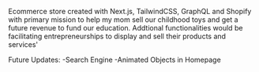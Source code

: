 Ecommerce store created with Next.js, TailwindCSS, GraphQL and Shopify with primary mission to help my mom sell our childhood toys and get a future revenue to fund our education. Addtional functionalities would be facilitating entrepreneurships to display and sell their products and services'



Future Updates:
-Search Engine
-Animated Objects in Homepage 
